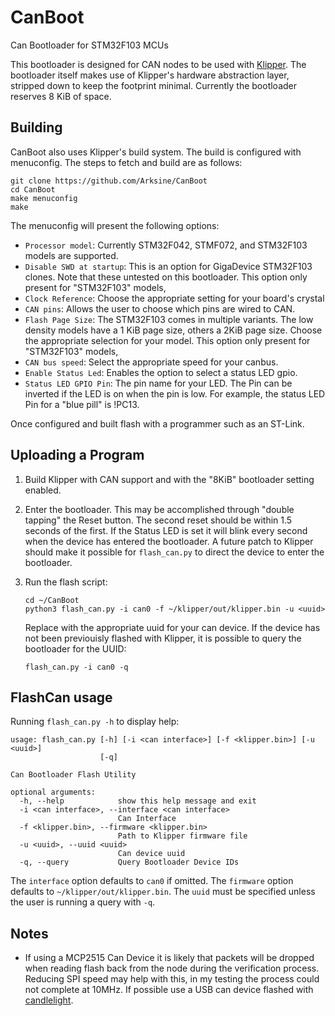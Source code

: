 # CanBoot
 Can Bootloader for STM32F103 MCUs

 This bootloader is designed for CAN nodes to be used with
 [Klipper](https://github.com/KevinOConnor/klipper).  The bootloader
 itself makes use of Klipper's hardware abstraction layer, stripped
 down to keep the footprint minimal.  Currently the bootloader
 reserves 8 KiB of space.


## Building

CanBoot also uses Klipper's build system.  The build is configured
with menuconfig.  The steps to fetch and build are as follows:
```
git clone https://github.com/Arksine/CanBoot
cd CanBoot
make menuconfig
make
```

The menuconfig will present the following options:
- `Processor model`: Currently STM32F042, STMF072, and STM32F103 models are
 supported.
- `Disable SWD at startup`:  This is an option for GigaDevice STM32F103
  clones.  Note that these untested on this bootloader. This option only
  present for "STM32F103" models,
- `Clock Reference`: Choose the appropriate setting for your board's crystal
- `CAN pins`: Allows the user to choose which pins are wired to CAN.
- `Flash Page Size`: The STM32F103 comes in multiple variants.  The low
  density models have a 1 KiB page size, others a 2KiB page size.  Choose
  the appropriate selection for your model. This option only present for
  "STM32F103" models,
- `CAN bus speed`: Select the appropriate speed for your canbus.
- `Enable Status Led`: Enables the option to select a status LED gpio.
- `Status LED GPIO Pin`:  The pin name for your LED.  The Pin can be inverted
  if the LED is on when the pin is low.  For example, the status LED Pin for a
  "blue pill" is !PC13.

Once configured and built flash with a programmer such as an ST-Link.

## Uploading a Program
1) Build Klipper with CAN support and with the "8KiB" bootloader setting enabled.
2) Enter the bootloader.  This may be accomplished through "double tapping" the
   Reset button.  The second reset should be within 1.5 seconds of the first.
   If the Status LED is set it will blink every second when the device has
   entered the bootloader.  A future patch to Klipper should make it possible
   for `flash_can.py` to direct the device to enter the bootloader.
3) Run the flash script:
   ```
   cd ~/CanBoot
   python3 flash_can.py -i can0 -f ~/klipper/out/klipper.bin -u <uuid>
   ```
   Replace <uuid> with the appropriate uuid for your can device.  If
   the device has not been previouisly flashed with Klipper, it is possible
   to query the bootloader for the UUID:

   ```
   flash_can.py -i can0 -q
   ```

## FlashCan usage

Running `flash_can.py -h` to display help:

```
usage: flash_can.py [-h] [-i <can interface>] [-f <klipper.bin>] [-u <uuid>]
                    [-q]

Can Bootloader Flash Utility

optional arguments:
  -h, --help            show this help message and exit
  -i <can interface>, --interface <can interface>
                        Can Interface
  -f <klipper.bin>, --firmware <klipper.bin>
                        Path to Klipper firmware file
  -u <uuid>, --uuid <uuid>
                        Can device uuid
  -q, --query           Query Bootloader Device IDs
```

The `interface` option defaults to `can0` if omitted.  The `firmware` option
defaults to `~/klipper/out/klipper.bin`.  The `uuid` must be specified unless
the user is running a query with `-q`.

## Notes
- If using a MCP2515 Can Device it is likely that packets will be dropped when
  reading flash back from the node during the verification process.  Reducing
  SPI speed may help with this, in my testing the process could not complete
  at 10MHz.  If possible use a USB can device flashed with
  [candlelight](https://github.com/candle-usb/candleLight_fw).

